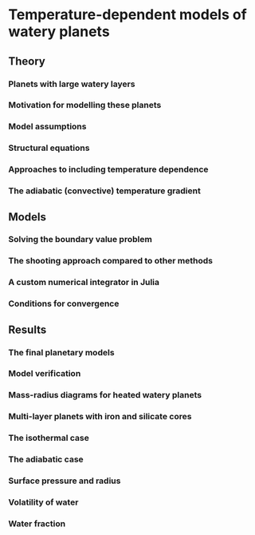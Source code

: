 # Temperature-dependent models of watery planets

## Theory

### Planets with large watery layers

### Motivation for modelling these planets

### Model assumptions

### Structural equations

### Approaches to including temperature dependence

### The adiabatic (convective) temperature gradient

## Models

### Solving the boundary value problem

### The shooting approach compared to other methods

### A custom numerical integrator in Julia

### Conditions for convergence

## Results

### The final planetary models

### Model verification

### Mass-radius diagrams for heated watery planets

### Multi-layer planets with iron and silicate cores

### The isothermal case

### The adiabatic case

### Surface pressure and radius

### Volatility of water

### Water fraction
